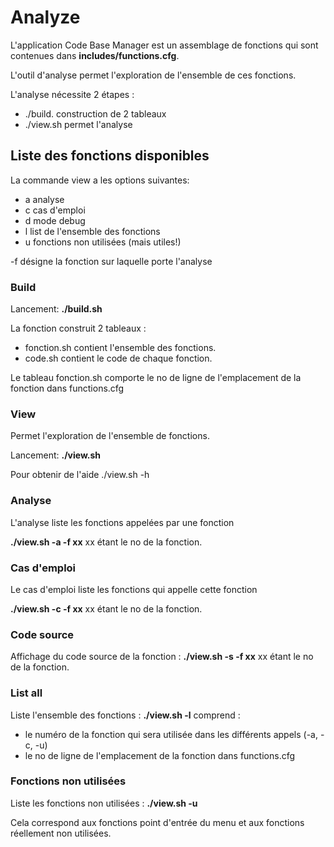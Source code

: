 # Analyze

L'application Code Base Manager est un assemblage de fonctions qui sont contenues dans **includes/functions.cfg**.

L'outil d'analyse permet l'exploration de l'ensemble de ces fonctions. 

L'analyse nécessite 2 étapes :

- ./build. construction de 2 tableaux
- ./view.sh permet l'analyse

## Liste des fonctions disponibles

La commande view a les options suivantes:

  - a analyse
  - c cas d'emploi
  - d mode debug
  - l list de l'ensemble des fonctions
  - u fonctions non utilisées (mais utiles!)

  -f désigne la fonction sur laquelle porte l'analyse 

### Build

Lancement: **./build.sh**

La fonction construit 2 tableaux :

- fonction.sh contient l'ensemble des fonctions.
- code.sh contient le code de chaque fonction.

Le tableau fonction.sh comporte le no de ligne de l'emplacement de la fonction dans functions.cfg

### View

Permet l'exploration de l'ensemble de fonctions.

Lancement:  **./view.sh**

Pour obtenir de l'aide ./view.sh -h

### Analyse

L'analyse  liste les fonctions appelées par une fonction

  **./view.sh -a -f xx**  xx étant le no de la fonction.

### Cas d'emploi

Le cas d'emploi liste les fonctions qui appelle cette fonction

  **./view.sh -c -f xx**  xx étant le no de la fonction.

### Code source

Affichage du code source de la fonction : **./view.sh -s -f xx**  xx étant le no de la fonction.

### List all

Liste l'ensemble des fonctions :  **./view.sh -l**
comprend :
- le numéro de la fonction qui sera utilisée dans les différents appels (-a, -c, -u)
- le no de ligne de l'emplacement de la fonction dans functions.cfg

### Fonctions non utilisées

Liste les fonctions non utilisées : **./view.sh -u**

Cela correspond aux fonctions point d'entrée du menu et aux fonctions réellement non utilisées.